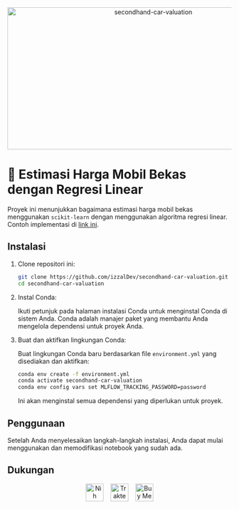 <div align="center">
    <img src="https://socialify.git.ci/izzalDev/secondhand-car-valuation/image?forks=1&issues=1&language=1&name=1&owner=1&pattern=Solid&pulls=1&stargazers=1&theme=Light" alt="secondhand-car-valuation" width="640" height="320" />    
</div>

# 🤖 Estimasi Harga Mobil Bekas dengan Regresi Linear

Proyek ini menunjukkan bagaimana estimasi harga mobil bekas menggunakan `scikit-learn` dengan menggunakan algoritma regresi linear. Contoh implementasi di [link ini](https://izzalDev.github.io/secondhand-car-valuation).

## Instalasi

1. Clone repositori ini:

    ```bash
    git clone https://github.com/izzalDev/secondhand-car-valuation.git
    cd secondhand-car-valuation
    ```

2. Instal Conda:

    Ikuti petunjuk pada halaman instalasi Conda untuk menginstal Conda di sistem Anda. Conda adalah manajer paket yang membantu Anda mengelola dependensi untuk proyek Anda.

3. Buat dan aktifkan lingkungan Conda:

    Buat lingkungan Conda baru berdasarkan file `environment.yml` yang disediakan dan aktifkan:

    ```bash
    conda env create -f environment.yml
    conda activate secondhand-car-valuation
    conda env config vars set MLFLOW_TRACKING_PASSWORD=password
    ```

    Ini akan menginstal semua dependensi yang diperlukan untuk proyek.

## Penggunaan

Setelah Anda menyelesaikan langkah-langkah instalasi, Anda dapat mulai menggunakan dan memodifikasi notebook yang sudah ada.

## Dukungan

<div align="center" style="display: flex; justify-content: center; align-items: center;">
    <a href="https://www.nihbuatjajan.com/_qviyxykh" target="_blank">
    <img src="https://d4xyvrfd64gfm.cloudfront.net/buttons/default-cta.png" alt="Nih buat jajan" height="40"></a><span>&nbsp;&nbsp;&nbsp;&nbsp;</span>
    <a href="https://trakteer.id/izzalDev/tip" target="_blank">
    <img id="wse-buttons-preview" src="https://cdn.trakteer.id/images/embed/trbtn-red-1.png?date=18-11-2023" height="40" style="border:0px;height:40px;" alt="Trakteer Saya"></a><span>&nbsp;&nbsp;&nbsp;&nbsp;</span>
    <a href='https://ko-fi.com/B0B2ZCON1' target='_blank'>
    <img height='40' style='border:0px;height:40px;' src='https://storage.ko-fi.com/cdn/kofi1.png?v=3' border='0' alt='Buy Me a Coffee at ko-fi.com' /></a>
</div>
